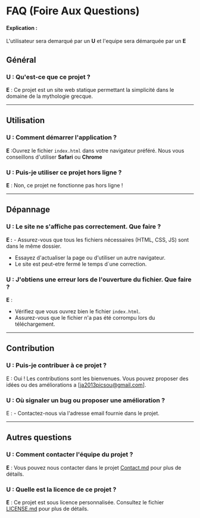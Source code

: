 # FAQ (Foire Aux Questions)
#### Explication :
L'utilisateur sera demarqué par un **U** et l'equipe sera démarquée par un **E**
## Général

### U : Qu'est-ce que ce projet ?
**E** : Ce projet est un site web statique permettant la simplicité dans le domaine de la mythologie grecque.


---



## Utilisation

### U : Comment démarrer l'application ?
**E** :Ouvrez le fichier `index.html` dans votre navigateur préféré. Nous vous conseillons d'utiliser ****Safari**** ou ****Chrome****

### U : Puis-je utiliser ce projet hors ligne ?
**E** : Non, ce projet ne fonctionne pas hors ligne !

---

## Dépannage

### U : Le site ne s'affiche pas correctement. Que faire ?
**E :** - Assurez-vous que tous les fichiers nécessaires (HTML, CSS, JS) sont dans le même dossier.
- Essayez d'actualiser la page ou d'utiliser un autre navigateur.
- Le site est peut-etre fermé le temps d´une correction.

### U : J'obtiens une erreur lors de l'ouverture du fichier. Que faire ?
**E** : 
- Vérifiez que vous ouvrez bien le fichier `index.html`.
- Assurez-vous que le fichier n'a pas été corrompu lors du téléchargement.

---

## Contribution

### U : Puis-je contribuer à ce projet ?
E : Oui ! Les contributions sont les bienvenues. Vous pouvez proposer des idées ou des améliorations a [ja2013picsou@gmail.com].

### U : Où signaler un bug ou proposer une amélioration ?
E : - Contactez-nous via l'adresse email fournie dans le projet.

---

## Autres questions

### U : Comment contacter l'équipe du projet ?
**E** : Vous pouvez nous contacter dans le projet [Contact.md](Contact.md) pour plus de détails.

### U : Quelle est la licence de ce projet ?
**E** : Ce projet est sous licence personnalisée. Consultez le fichier [LICENSE.md](LICENSE.md) pour plus de détails.
